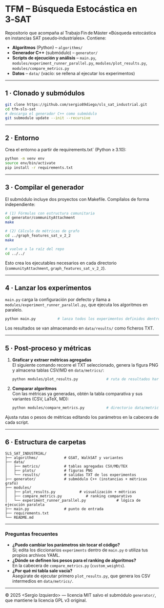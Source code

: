 # TFM – Búsqueda Estocástica en 3‑SAT

Repositorio que acompaña al Trabajo Fin de Máster «Búsqueda estocástica en instancias SAT pseudo‑industriales».  Contiene:

- **Algoritmos** (Python) – `algorithms/`
- **Generador C++** (submódulo) – `generator/`
- **Scripts de ejecución y análisis** – `main.py`, `modules/experiment_runner_parallel.py`, `modules/plot_results.py`, `modules/compare_metrics.py`
- **Datos** – `data/` (vacío: se rellena al ejecutar los experimentos)

---

## 1 · Clonado y submódulos

```bash
git clone https://github.com/sergio89diego/sls_sat_industrial.git
cd tfm-sls-sat
# descarga el generador C++ como submódulo
git submodule update --init --recursive
```

---

## 2 · Entorno

Crea el entorno a partir de requirements.txt` (Python ≥ 3.10):

```bash
python -m venv env
source env/bin/activate
pip install -r requirements.txt
```

---

## 3 · Compilar el generador

El submódulo incluye dos proyectos con Makefile.  Compílalos de forma independiente:

```bash
# (1) Fórmulas con estructura comunitaria
cd generator/communityAttachment
make

# (2) Cálculo de métricas de grafo
cd ../graph_features_sat_v_2_2
make

# vuelve a la raíz del repo
cd ../../
```

Esto crea los ejecutables necesarios en cada directorio (`communityAttachment`, `graph_features_sat_v_2_2`).

---

## 4 · Lanzar los experimentos

`main.py` carga la configuración por defecto y llama a `modules/experiment_runner_parallel.py`, que ejecuta los algoritmos en paralelo.

```bash
python main.py          # lanza todos los experimentos definidos dentro de main.py
```

Los resultados se van almacenando en `data/results/` como ficheros TXT.

---

## 5 · Post‑proceso y métricas

1. **Graficar y extraer métricas agregadas**\
   El siguiente comando recorre el TXT seleccionado, genera la figura PNG y almacena tablas CSV/MD en `data/metrics/`:

   ```bash
   python modules/plot_results.py             # ruta de resultados hard‑coded dentro del script
   ```

2. **Comparar algoritmos**\
   Con las métricas ya generadas, obtén la tabla comparativa y sus variantes (CSV, LaTeX, MD):

   ```bash
   python modules/compare_metrics.py          # directorio data/metrics predefinido
   ```

Ajusta rutas o pesos de métricas editando los parámetros en la cabecera de cada script.

---

## 6 · Estructura de carpetas

```
SLS_SAT_INDUSTRIAL/
├── algorithms/            # GSAT, WalkSAT y variantes
├── data/
│   ├── metrics/           # tablas agregadas CSV/MD/TEX
│   ├── plots/             # figuras PNG
│   └── results/           # salidas TXT de los experimentos
├── generator/             # submódulo C++ (instancias + métricas grafo)
├── modules/  
│   ├── plot_results.py           # visualización + métricas
│   ├── compare_metrics.py           # ranking comparativo
│   └── experiment_runner_parallel.py              # lógica de ejecución paralela
├── main.py                # punto de entrada
├── requirements.txt
└── README.md
```

---

### Preguntas frecuentes

- **¿Puedo cambiar los parámetros sin tocar el código?**\
  Sí; edita los diccionarios `experiments` dentro de `main.py` o utiliza tus propios archivos YAML.
- **¿Dónde se definen los pesos para el ranking de algoritmos?**\
  En la cabecera de `compare_metrics.py` (`custom_weights`).
- **¿Por qué mi tabla sale vacía?**\
  Asegúrate de ejecutar primero `plot_results.py`, que genera los CSV intermedios en `data/metrics/`.

---

© 2025 \<Sergio Izquierdo> — licencia MIT salvo el submódulo `generator/`, que mantiene la licencia GPL v3 original.

